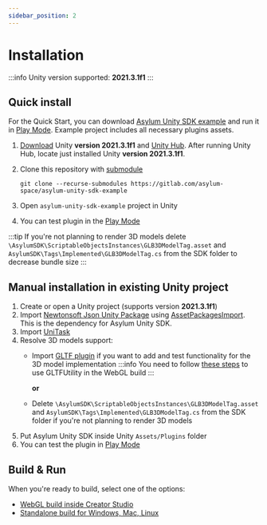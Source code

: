 ```yaml
---
sidebar_position: 2
---
```



# Installation

:::info
Unity version supported: **2021.3.1f1**
:::


## Quick install

For the Quick Start, you can download [Asylum Unity SDK example](https://gitlab.com/asylum-space/asylum-unity-sdk-example) and run it in [Play Mode](./build-and-run/play-mode).
Example project includes all necessary plugins assets.

1. [Download](https://unity3d.com/get-unity/download/archive) Unity **version 2021.3.1f1** and [Unity Hub](https://unity3d.com/get-unity/download). After running Unity Hub, locate just installed Unity **version 2021.3.1f1**.
2.  Clone this repository with [submodule](https://git-scm.com/book/en/v2/Git-Tools-Submodules)

    ```
    git clone --recurse-submodules https://gitlab.com/asylum-space/asylum-unity-sdk-example
    ```
3. Open `asylum-unity-sdk-example` project in Unity
4. You can test plugin in the [Play Mode](./build-and-run/play-mode)

:::tip
If you're not planning to render 3D models delete `\AsylumSDK\ScriptableObjectsInstances\GLB3DModelTag.asset` and `AsylumSDK\Tags\Implemented\GLB3DModelTag.cs` from the SDK folder to decrease bundle size
:::


## Manual installation in existing Unity project

1. Create or open a Unity project (supports version **2021.3.1f1**)
2. Import [Newtonsoft Json Unity Package](https://docs.unity3d.com/Packages/com.unity.nuget.newtonsoft-json@2.0/manual/index.html) using [AssetPackagesImport](https://docs.unity3d.com/Manual/AssetPackagesImport.html). This is the dependency for Asylum Unity SDK.
3. Import [UniTask](https://github.com/Cysharp/UniTask.git?path=src/UniTask/Assets/Plugins/UniTask)
4. Resolve 3D models support:
   - Import [GLTF plugin](https://github.com/Siccity/GLTFUtility) if you want to add and test functionality for the 3D model implementation
     :::info
     You need to follow [these steps](https://github.com/Siccity/GLTFUtility/pull/203) to use GLTFUtility in the WebGL build
     :::

     **or**

   - Delete `\AsylumSDK\ScriptableObjectsInstances\GLB3DModelTag.asset` and `AsylumSDK\Tags\Implemented\GLB3DModelTag.cs` from the SDK folder if you're not planning to render 3D models
5. Put Asylum Unity SDK inside Unity `Assets/Plugins` folder
6. You can test the plugin in [Play Mode](./build-and-run/play-mode)

## Build & Run

When you're ready to build, select one of the options:

- [WebGL build inside Creator Studio](./build-and-run/webgl)
- [Standalone build for Windows, Mac, Linux](./build-and-run/standalone)
